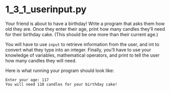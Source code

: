 # 1_3_1_userinput.py


Your friend is about to have a birthday! Write a program that asks them how old they are. Once they enter their age, print how many candles they’ll need for their birthday cake. (This should be one more than their current age.)

You will have to use `input` to retrieve information from the user, and int to convert what they type into an integer. Finally, you’ll have to use your knowledge of variables, mathematical operators, and print to tell the user how many candles they will need.

Here is what running your program should look like:

```text
Enter your age: 117
You will need 118 candles for your birthday cake!
```
